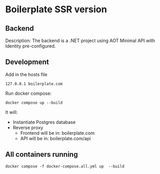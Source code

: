 # Boilerplate SSR version

## Backend

Description: The backend is a .NET project using AOT Minimal API with Identity pre-configured.


## Development

Add in the hosts file

`127.0.0.1 boilerplate.com`

Run docker compose:

`docker compose up --build`

It will:
* Instantiate Postgres database
* Reverse proxy
  * Frontend will be in: boilerplate.com
  * API will be in: boilerplate.com/api


## All containers running


`docker compose -f docker-compose.all.yml up  --build`
